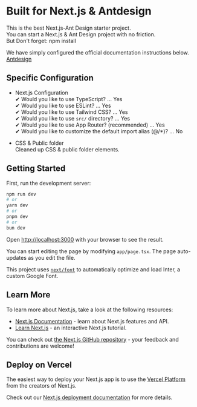 # Built for Next.js & Antdesign
This is the best Next.js-Ant Design starter project.  
You can start a Next.js & Ant Design project with no friction.  
But Don't forget: npm install

We have simply configured the official documentation instructions below.  
[Antdesign](https://ant.design/docs/react/use-with-next/)

## Specific Configuration
- Next.js Configuration<br>
✔ Would you like to use TypeScript? … Yes<br>
✔ Would you like to use ESLint? … Yes<br>
✔ Would you like to use Tailwind CSS? … Yes<br>
✔ Would you like to use `src/` directory? … Yes<br>
✔ Would you like to use App Router? (recommended) … Yes<br>
✔ Would you like to customize the default import alias (@/*)? … No<br>

- CSS & Public folder<br>
Cleaned up CSS & public folder elements.<br>

## Getting Started

First, run the development server:

```bash
npm run dev
# or
yarn dev
# or
pnpm dev
# or
bun dev
```

Open [http://localhost:3000](http://localhost:3000) with your browser to see the result.

You can start editing the page by modifying `app/page.tsx`. The page auto-updates as you edit the file.

This project uses [`next/font`](https://nextjs.org/docs/basic-features/font-optimization) to automatically optimize and load Inter, a custom Google Font.

## Learn More

To learn more about Next.js, take a look at the following resources:

- [Next.js Documentation](https://nextjs.org/docs) - learn about Next.js features and API.
- [Learn Next.js](https://nextjs.org/learn) - an interactive Next.js tutorial.

You can check out [the Next.js GitHub repository](https://github.com/vercel/next.js/) - your feedback and contributions are welcome!

## Deploy on Vercel

The easiest way to deploy your Next.js app is to use the [Vercel Platform](https://vercel.com/new?utm_medium=default-template&filter=next.js&utm_source=create-next-app&utm_campaign=create-next-app-readme) from the creators of Next.js.

Check out our [Next.js deployment documentation](https://nextjs.org/docs/deployment) for more details.
